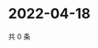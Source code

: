 # 2022-04-18

共 0 条

<!-- BEGIN WEIBO -->
<!-- 最后更新时间 Mon Apr 18 2022 03:10:30 GMT+0800 (China Standard Time) -->

<!-- END WEIBO -->
